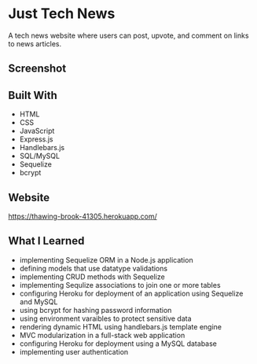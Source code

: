 # Just Tech News

A tech news website where users can post, upvote, and comment on links to news articles. 

## Screenshot

## Built With
* HTML
* CSS
* JavaScript
* Express.js
* Handlebars.js
* SQL/MySQL
* Sequelize
* bcrypt


## Website
https://thawing-brook-41305.herokuapp.com/

## What I Learned
* implementing Sequelize ORM in a Node.js application
* defining models that use datatype validations
* implementing CRUD methods with Sequelize
* implementing Sequlize associations to join one or more tables
* configuring Heroku for deployment of an application using Sequelize and MySQL
* using bcrypt for hashing password information 
* using environment varaibles to protect sensitive data
* rendering dynamic HTML using handlebars.js template engine
* MVC modularization in a full-stack web application
* configuring Heroku for deployment using a MySQL database
* implementing user authentication



